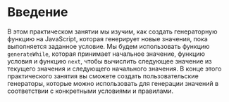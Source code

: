 # Введение

В этом практическом занятии мы изучим, как создать генераторную функцию на JavaScript, которая генерирует новые значения, пока выполняется заданное условие. Мы будем использовать функцию `generateWhile`, которая принимает начальное значение, функцию условия и функцию `next`, чтобы вычислить следующее значение из текущего значения и следующего начального значения. В конце этого практического занятия вы сможете создать пользовательские генераторы, которые можно использовать для генерации значений в соответствии с конкретными условиями и правилами.
